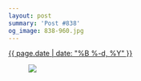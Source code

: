 ```yaml
---
layout: post
summary: 'Post #838'
og_image: 838-960.jpg
---
```


<p>
 <time>
  <a href="/838">
   {{ page.date | date: "%B %-d, %Y" }}
  </a>
 </time>
 <a href="/838">
  <figure data-taken="5/30/2019">
   <img sizes="(min-width: 700px) 50vw, calc(100vw - 2rem)" src="{{ site.assets_url }}/838-480.jpg" srcset="{{ site.assets_url }}/838-240.jpg 240w, {{ site.assets_url }}/838-480.jpg 480w, {{ site.assets_url }}/838-720.jpg 720w, {{ site.assets_url }}/838-960.jpg 960w"/>
  </figure>
 </a>
</p>
